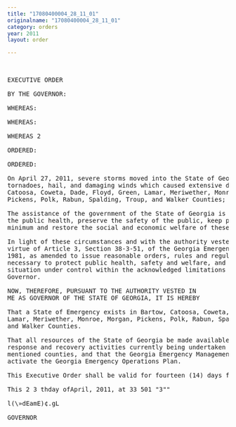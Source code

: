 ```yaml
---
title: "17080400004_28_11_01"
originalname: "17080400004_28_11_01"
category: orders
year: 2011
layout: order

---
```

<pre>
 

EXECUTIVE ORDER

BY THE GOVERNOR:

WHEREAS:

WHEREAS:

WHEREAS 2

ORDERED:

ORDERED:

On April 27, 2011, severe storms moved into the State of Georgia producing
tornadoes, hail, and damaging winds which caused extensive damage in Bartow,
Catoosa, Coweta, Dade, Floyd, Green, Lamar, Meriwether, Monroe, Morgan,
Pickens, Polk, Rabun, Spalding, Troup, and Walker Counties; and

The assistance of the government of the State of Georgia is necessary to protect
the public health, preserve the safety of the public, keep property damage to a
minimum and restore the social and economic welfare of these counties; and

In light of these circumstances and with the authority vested in the Governor by
virtue of Article 3, Section 38-3-51, of the Georgia Emergency Management Act of
1981, as amended to issue reasonable orders, rules and regulations as are deemed
necessary to protect public health, safety and welfare, and to bring the emergency
situation under control within the acknowledged limitations of the powers of the
Governor.

NOW, THEREFORE, PURSUANT TO THE AUTHORITY VESTED IN
ME AS GOVERNOR OF THE STATE OF GEORGIA, IT IS HEREBY

That a State of Emergency exists in Bartow, Catoosa, Coweta, Dade, Floyd, Green,
Lamar, Meriwether, Monroe, Morgan, Pickens, Polk, Rabun, Spalding, Troup,
and Walker Counties.

That all resources of the State of Georgia be made available to assist in the
response and recovery activities currently being undertaken in the above
mentioned counties, and that the Georgia Emergency Management Agency
activate the Georgia Emergency Operations Plan.

This Executive Order shall be valid for fourteen (14) days from this date.

This 2 3 thday ofApril, 2011, at 33 501 "3""

l(\»dEamE)¢.gL

GOVERNOR

</pre>
